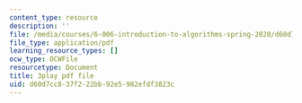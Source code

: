 ```yaml
---
content_type: resource
description: ''
file: /media/courses/6-006-introduction-to-algorithms-spring-2020/d60d7cc837f222bb92e5982efdf3823c_TDo3r5M1LNo.pdf
file_type: application/pdf
learning_resource_types: []
ocw_type: OCWFile
resourcetype: Document
title: 3play pdf file
uid: d60d7cc8-37f2-22bb-92e5-982efdf3823c
---
```

